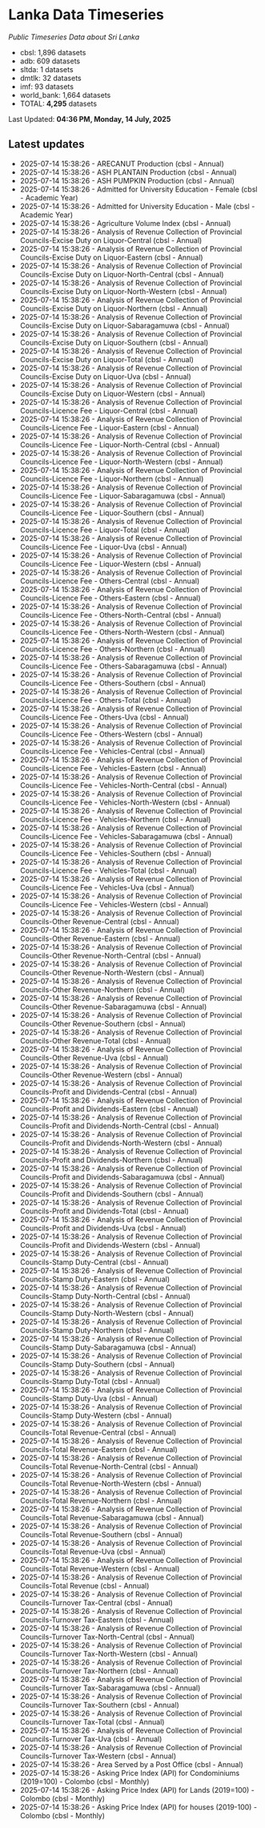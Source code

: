 # Lanka Data Timeseries
*Public Timeseries Data about Sri Lanka*

* cbsl: 1,896 datasets
* adb: 609 datasets
* sltda: 1 datasets
* dmtlk: 32 datasets
* imf: 93 datasets
* world_bank: 1,664 datasets
* TOTAL: **4,295** datasets

Last Updated: **04:36 PM, Monday, 14 July, 2025**

## Latest updates

* 2025-07-14 15:38:26 - ARECANUT Production (cbsl - Annual)
* 2025-07-14 15:38:26 - ASH PLANTAIN Production (cbsl - Annual)
* 2025-07-14 15:38:26 - ASH PUMPKIN Production (cbsl - Annual)
* 2025-07-14 15:38:26 - Admitted for University Education - Female (cbsl - Academic Year)
* 2025-07-14 15:38:26 - Admitted for University Education - Male (cbsl - Academic Year)
* 2025-07-14 15:38:26 - Agriculture Volume Index (cbsl - Annual)
* 2025-07-14 15:38:26 - Analysis of Revenue Collection of Provincial Councils-Excise Duty on Liquor-Central (cbsl - Annual)
* 2025-07-14 15:38:26 - Analysis of Revenue Collection of Provincial Councils-Excise Duty on Liquor-Eastern (cbsl - Annual)
* 2025-07-14 15:38:26 - Analysis of Revenue Collection of Provincial Councils-Excise Duty on Liquor-North-Central (cbsl - Annual)
* 2025-07-14 15:38:26 - Analysis of Revenue Collection of Provincial Councils-Excise Duty on Liquor-North-Western (cbsl - Annual)
* 2025-07-14 15:38:26 - Analysis of Revenue Collection of Provincial Councils-Excise Duty on Liquor-Northern (cbsl - Annual)
* 2025-07-14 15:38:26 - Analysis of Revenue Collection of Provincial Councils-Excise Duty on Liquor-Sabaragamuwa (cbsl - Annual)
* 2025-07-14 15:38:26 - Analysis of Revenue Collection of Provincial Councils-Excise Duty on Liquor-Southern (cbsl - Annual)
* 2025-07-14 15:38:26 - Analysis of Revenue Collection of Provincial Councils-Excise Duty on Liquor-Total (cbsl - Annual)
* 2025-07-14 15:38:26 - Analysis of Revenue Collection of Provincial Councils-Excise Duty on Liquor-Uva (cbsl - Annual)
* 2025-07-14 15:38:26 - Analysis of Revenue Collection of Provincial Councils-Excise Duty on Liquor-Western (cbsl - Annual)
* 2025-07-14 15:38:26 - Analysis of Revenue Collection of Provincial Councils-Licence Fee - Liquor-Central (cbsl - Annual)
* 2025-07-14 15:38:26 - Analysis of Revenue Collection of Provincial Councils-Licence Fee - Liquor-Eastern (cbsl - Annual)
* 2025-07-14 15:38:26 - Analysis of Revenue Collection of Provincial Councils-Licence Fee - Liquor-North-Central (cbsl - Annual)
* 2025-07-14 15:38:26 - Analysis of Revenue Collection of Provincial Councils-Licence Fee - Liquor-North-Western (cbsl - Annual)
* 2025-07-14 15:38:26 - Analysis of Revenue Collection of Provincial Councils-Licence Fee - Liquor-Northern (cbsl - Annual)
* 2025-07-14 15:38:26 - Analysis of Revenue Collection of Provincial Councils-Licence Fee - Liquor-Sabaragamuwa (cbsl - Annual)
* 2025-07-14 15:38:26 - Analysis of Revenue Collection of Provincial Councils-Licence Fee - Liquor-Southern (cbsl - Annual)
* 2025-07-14 15:38:26 - Analysis of Revenue Collection of Provincial Councils-Licence Fee - Liquor-Total (cbsl - Annual)
* 2025-07-14 15:38:26 - Analysis of Revenue Collection of Provincial Councils-Licence Fee - Liquor-Uva (cbsl - Annual)
* 2025-07-14 15:38:26 - Analysis of Revenue Collection of Provincial Councils-Licence Fee - Liquor-Western (cbsl - Annual)
* 2025-07-14 15:38:26 - Analysis of Revenue Collection of Provincial Councils-Licence Fee - Others-Central (cbsl - Annual)
* 2025-07-14 15:38:26 - Analysis of Revenue Collection of Provincial Councils-Licence Fee - Others-Eastern (cbsl - Annual)
* 2025-07-14 15:38:26 - Analysis of Revenue Collection of Provincial Councils-Licence Fee - Others-North-Central (cbsl - Annual)
* 2025-07-14 15:38:26 - Analysis of Revenue Collection of Provincial Councils-Licence Fee - Others-North-Western (cbsl - Annual)
* 2025-07-14 15:38:26 - Analysis of Revenue Collection of Provincial Councils-Licence Fee - Others-Northern (cbsl - Annual)
* 2025-07-14 15:38:26 - Analysis of Revenue Collection of Provincial Councils-Licence Fee - Others-Sabaragamuwa (cbsl - Annual)
* 2025-07-14 15:38:26 - Analysis of Revenue Collection of Provincial Councils-Licence Fee - Others-Southern (cbsl - Annual)
* 2025-07-14 15:38:26 - Analysis of Revenue Collection of Provincial Councils-Licence Fee - Others-Total (cbsl - Annual)
* 2025-07-14 15:38:26 - Analysis of Revenue Collection of Provincial Councils-Licence Fee - Others-Uva (cbsl - Annual)
* 2025-07-14 15:38:26 - Analysis of Revenue Collection of Provincial Councils-Licence Fee - Others-Western (cbsl - Annual)
* 2025-07-14 15:38:26 - Analysis of Revenue Collection of Provincial Councils-Licence Fee - Vehicles-Central (cbsl - Annual)
* 2025-07-14 15:38:26 - Analysis of Revenue Collection of Provincial Councils-Licence Fee - Vehicles-Eastern (cbsl - Annual)
* 2025-07-14 15:38:26 - Analysis of Revenue Collection of Provincial Councils-Licence Fee - Vehicles-North-Central (cbsl - Annual)
* 2025-07-14 15:38:26 - Analysis of Revenue Collection of Provincial Councils-Licence Fee - Vehicles-North-Western (cbsl - Annual)
* 2025-07-14 15:38:26 - Analysis of Revenue Collection of Provincial Councils-Licence Fee - Vehicles-Northern (cbsl - Annual)
* 2025-07-14 15:38:26 - Analysis of Revenue Collection of Provincial Councils-Licence Fee - Vehicles-Sabaragamuwa (cbsl - Annual)
* 2025-07-14 15:38:26 - Analysis of Revenue Collection of Provincial Councils-Licence Fee - Vehicles-Southern (cbsl - Annual)
* 2025-07-14 15:38:26 - Analysis of Revenue Collection of Provincial Councils-Licence Fee - Vehicles-Total (cbsl - Annual)
* 2025-07-14 15:38:26 - Analysis of Revenue Collection of Provincial Councils-Licence Fee - Vehicles-Uva (cbsl - Annual)
* 2025-07-14 15:38:26 - Analysis of Revenue Collection of Provincial Councils-Licence Fee - Vehicles-Western (cbsl - Annual)
* 2025-07-14 15:38:26 - Analysis of Revenue Collection of Provincial Councils-Other Revenue-Central (cbsl - Annual)
* 2025-07-14 15:38:26 - Analysis of Revenue Collection of Provincial Councils-Other Revenue-Eastern (cbsl - Annual)
* 2025-07-14 15:38:26 - Analysis of Revenue Collection of Provincial Councils-Other Revenue-North-Central (cbsl - Annual)
* 2025-07-14 15:38:26 - Analysis of Revenue Collection of Provincial Councils-Other Revenue-North-Western (cbsl - Annual)
* 2025-07-14 15:38:26 - Analysis of Revenue Collection of Provincial Councils-Other Revenue-Northern (cbsl - Annual)
* 2025-07-14 15:38:26 - Analysis of Revenue Collection of Provincial Councils-Other Revenue-Sabaragamuwa (cbsl - Annual)
* 2025-07-14 15:38:26 - Analysis of Revenue Collection of Provincial Councils-Other Revenue-Southern (cbsl - Annual)
* 2025-07-14 15:38:26 - Analysis of Revenue Collection of Provincial Councils-Other Revenue-Total (cbsl - Annual)
* 2025-07-14 15:38:26 - Analysis of Revenue Collection of Provincial Councils-Other Revenue-Uva (cbsl - Annual)
* 2025-07-14 15:38:26 - Analysis of Revenue Collection of Provincial Councils-Other Revenue-Western (cbsl - Annual)
* 2025-07-14 15:38:26 - Analysis of Revenue Collection of Provincial Councils-Profit and Dividends-Central (cbsl - Annual)
* 2025-07-14 15:38:26 - Analysis of Revenue Collection of Provincial Councils-Profit and Dividends-Eastern (cbsl - Annual)
* 2025-07-14 15:38:26 - Analysis of Revenue Collection of Provincial Councils-Profit and Dividends-North-Central (cbsl - Annual)
* 2025-07-14 15:38:26 - Analysis of Revenue Collection of Provincial Councils-Profit and Dividends-North-Western (cbsl - Annual)
* 2025-07-14 15:38:26 - Analysis of Revenue Collection of Provincial Councils-Profit and Dividends-Northern (cbsl - Annual)
* 2025-07-14 15:38:26 - Analysis of Revenue Collection of Provincial Councils-Profit and Dividends-Sabaragamuwa (cbsl - Annual)
* 2025-07-14 15:38:26 - Analysis of Revenue Collection of Provincial Councils-Profit and Dividends-Southern (cbsl - Annual)
* 2025-07-14 15:38:26 - Analysis of Revenue Collection of Provincial Councils-Profit and Dividends-Total (cbsl - Annual)
* 2025-07-14 15:38:26 - Analysis of Revenue Collection of Provincial Councils-Profit and Dividends-Uva (cbsl - Annual)
* 2025-07-14 15:38:26 - Analysis of Revenue Collection of Provincial Councils-Profit and Dividends-Western (cbsl - Annual)
* 2025-07-14 15:38:26 - Analysis of Revenue Collection of Provincial Councils-Stamp Duty-Central (cbsl - Annual)
* 2025-07-14 15:38:26 - Analysis of Revenue Collection of Provincial Councils-Stamp Duty-Eastern (cbsl - Annual)
* 2025-07-14 15:38:26 - Analysis of Revenue Collection of Provincial Councils-Stamp Duty-North-Central (cbsl - Annual)
* 2025-07-14 15:38:26 - Analysis of Revenue Collection of Provincial Councils-Stamp Duty-North-Western (cbsl - Annual)
* 2025-07-14 15:38:26 - Analysis of Revenue Collection of Provincial Councils-Stamp Duty-Northern (cbsl - Annual)
* 2025-07-14 15:38:26 - Analysis of Revenue Collection of Provincial Councils-Stamp Duty-Sabaragamuwa (cbsl - Annual)
* 2025-07-14 15:38:26 - Analysis of Revenue Collection of Provincial Councils-Stamp Duty-Southern (cbsl - Annual)
* 2025-07-14 15:38:26 - Analysis of Revenue Collection of Provincial Councils-Stamp Duty-Total (cbsl - Annual)
* 2025-07-14 15:38:26 - Analysis of Revenue Collection of Provincial Councils-Stamp Duty-Uva (cbsl - Annual)
* 2025-07-14 15:38:26 - Analysis of Revenue Collection of Provincial Councils-Stamp Duty-Western (cbsl - Annual)
* 2025-07-14 15:38:26 - Analysis of Revenue Collection of Provincial Councils-Total Revenue-Central (cbsl - Annual)
* 2025-07-14 15:38:26 - Analysis of Revenue Collection of Provincial Councils-Total Revenue-Eastern (cbsl - Annual)
* 2025-07-14 15:38:26 - Analysis of Revenue Collection of Provincial Councils-Total Revenue-North-Central (cbsl - Annual)
* 2025-07-14 15:38:26 - Analysis of Revenue Collection of Provincial Councils-Total Revenue-North-Western (cbsl - Annual)
* 2025-07-14 15:38:26 - Analysis of Revenue Collection of Provincial Councils-Total Revenue-Northern (cbsl - Annual)
* 2025-07-14 15:38:26 - Analysis of Revenue Collection of Provincial Councils-Total Revenue-Sabaragamuwa (cbsl - Annual)
* 2025-07-14 15:38:26 - Analysis of Revenue Collection of Provincial Councils-Total Revenue-Southern (cbsl - Annual)
* 2025-07-14 15:38:26 - Analysis of Revenue Collection of Provincial Councils-Total Revenue-Uva (cbsl - Annual)
* 2025-07-14 15:38:26 - Analysis of Revenue Collection of Provincial Councils-Total Revenue-Western (cbsl - Annual)
* 2025-07-14 15:38:26 - Analysis of Revenue Collection of Provincial Councils-Total Revenue (cbsl - Annual)
* 2025-07-14 15:38:26 - Analysis of Revenue Collection of Provincial Councils-Turnover Tax-Central (cbsl - Annual)
* 2025-07-14 15:38:26 - Analysis of Revenue Collection of Provincial Councils-Turnover Tax-Eastern (cbsl - Annual)
* 2025-07-14 15:38:26 - Analysis of Revenue Collection of Provincial Councils-Turnover Tax-North-Central (cbsl - Annual)
* 2025-07-14 15:38:26 - Analysis of Revenue Collection of Provincial Councils-Turnover Tax-North-Western (cbsl - Annual)
* 2025-07-14 15:38:26 - Analysis of Revenue Collection of Provincial Councils-Turnover Tax-Northern (cbsl - Annual)
* 2025-07-14 15:38:26 - Analysis of Revenue Collection of Provincial Councils-Turnover Tax-Sabaragamuwa (cbsl - Annual)
* 2025-07-14 15:38:26 - Analysis of Revenue Collection of Provincial Councils-Turnover Tax-Southern (cbsl - Annual)
* 2025-07-14 15:38:26 - Analysis of Revenue Collection of Provincial Councils-Turnover Tax-Total (cbsl - Annual)
* 2025-07-14 15:38:26 - Analysis of Revenue Collection of Provincial Councils-Turnover Tax-Uva (cbsl - Annual)
* 2025-07-14 15:38:26 - Analysis of Revenue Collection of Provincial Councils-Turnover Tax-Western (cbsl - Annual)
* 2025-07-14 15:38:26 - Area Served by a Post Office (cbsl - Annual)
* 2025-07-14 15:38:26 - Asking Price Index (API) for Condominiums (2019=100) - Colombo (cbsl - Monthly)
* 2025-07-14 15:38:26 - Asking Price Index (API) for Lands (2019=100) - Colombo (cbsl - Monthly)
* 2025-07-14 15:38:26 - Asking Price Index (API) for houses (2019-100) - Colombo (cbsl - Monthly)